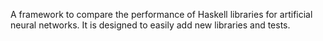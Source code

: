 ﻿A framework to compare the performance of Haskell libraries for artificial neural networks. It is designed to easily add new libraries and tests.